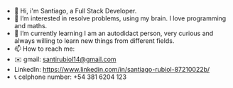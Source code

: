 - 👋 Hi, i'm Santiago, a Full Stack Developer. 
- 👀 I’m interested in resolve problems, using my brain. I love programming and maths.
- 🌱 I’m currently learning I am an autodidact person, very curious and always willing to learn new things from different fields.
- 📫 How to reach me:
- ✉️ gmail: santirubiol14@gmail.com
- LinkedIn: https://www.linkedin.com/in/santiago-rubiol-87210022b/
- 📞 celphone number: +54 381 6204 123

<!---
Santi-Rubiol/Santi-Rubiol is a ✨ special ✨ repository because its `README.md` (this file) appears on your GitHub profile.
You can click the Preview link to take a look at your changes.
--->
